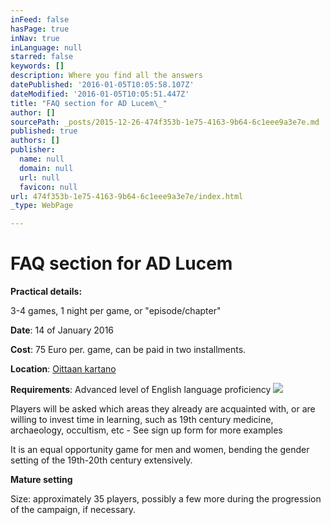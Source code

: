 ```yaml
---
inFeed: false
hasPage: true
inNav: true
inLanguage: null
starred: false
keywords: []
description: Where you find all the answers
datePublished: '2016-01-05T10:05:58.107Z'
dateModified: '2016-01-05T10:05:51.447Z'
title: "FAQ section for AD Lucem\_"
author: []
sourcePath: _posts/2015-12-26-474f353b-1e75-4163-9b64-6c1eee9a3e7e.md
published: true
authors: []
publisher:
  name: null
  domain: null
  url: null
  favicon: null
url: 474f353b-1e75-4163-9b64-6c1eee9a3e7e/index.html
_type: WebPage

---
```

# FAQ section for AD Lucem 

**Practical details:**

3-4 games, 1 night per game, or "episode/chapter"

**Date**: 14 of January 2016

**Cost**: 75 Euro per. game, can be paid in two installments. 

**Location**: [Oittaan kartano][0]

**Requirements**: Advanced level of English language proficiency
![](https://the-grid-user-content.s3-us-west-2.amazonaws.com/07e0367e-4c58-46c8-9a6d-bb53353c3e5d.jpg)

Players will be asked which areas they already are acquainted with, or are willing to invest time in learning, such as 19th century medicine, archaeology, occultism, etc - See sign up form for more examples 

It is an equal opportunity game for men and women, bending the gender setting of the 19th-20th century extensively.

**Mature setting**

Size: approximately 35 players, possibly a few more during the progression of the campaign, if necessary.

[0]: http://www.oittaankartano.fi/
